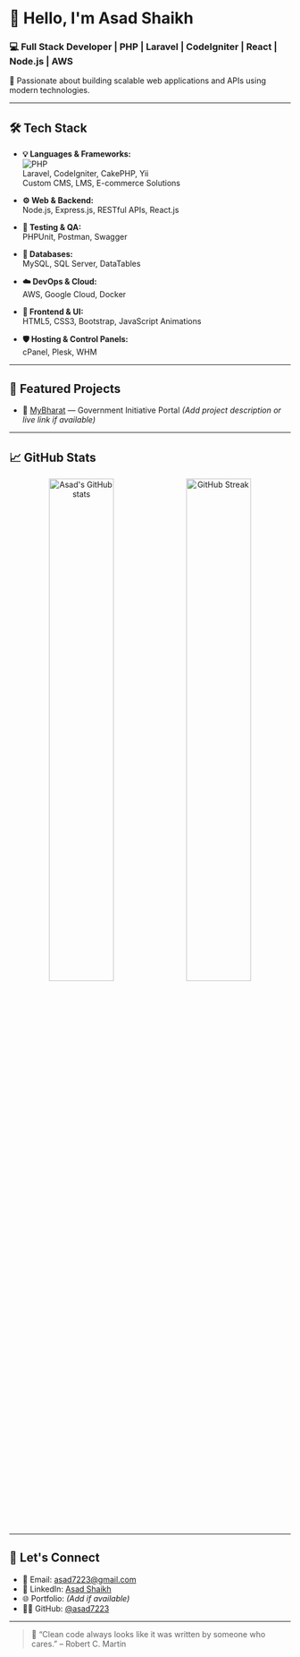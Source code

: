 # 👋 Hello, I'm Asad Shaikh

### 💻 Full Stack Developer | PHP | Laravel | CodeIgniter | React | Node.js | AWS

🚀 Passionate about building scalable web applications and APIs using modern technologies.

---

## 🛠️ Tech Stack

- **💡 Languages & Frameworks:**  
  ![PHP](https://img.shields.io/badge/PHP-777BB4?style=flat&logo=php&logoColor=white)  
  Laravel, CodeIgniter, CakePHP, Yii  
  Custom CMS, LMS, E-commerce Solutions

- **⚙️ Web & Backend:**  
  Node.js, Express.js, RESTful APIs, React.js

- **🧪 Testing & QA:**  
  PHPUnit, Postman, Swagger

- **💾 Databases:**  
  MySQL, SQL Server, DataTables

- **☁️ DevOps & Cloud:**  
  AWS, Google Cloud, Docker

- **🎨 Frontend & UI:**  
  HTML5, CSS3, Bootstrap, JavaScript Animations

- **🛡️ Hosting & Control Panels:**  
  cPanel, Plesk, WHM

---

## 🌟 Featured Projects

- 🔗 [MyBharat](#) — Government Initiative Portal *(Add project description or live link if available)*

---

## 📈 GitHub Stats

<p align="center">
  <img src="https://github-readme-stats.vercel.app/api?username=asad7223&show_icons=true&theme=tokyonight" alt="Asad's GitHub stats" width="48%"/>
  <img src="https://github-readme-streak-stats.herokuapp.com/?user=asad7223&theme=tokyonight" alt="GitHub Streak" width="48%"/>
</p>

---

## 🤝 Let's Connect

- 📧 Email: [asad7223@gmail.com](mailto:asad7223@gmail.com)  
- 💼 LinkedIn: [Asad Shaikh](https://linkedin.com/in/asad-shaikh-215373159/)  
- 🌐 Portfolio: *(Add if available)*  
- 🧑‍💻 GitHub: [@asad7223](https://github.com/asad7223)

---

> 💬 “Clean code always looks like it was written by someone who cares.” – Robert C. Martin

